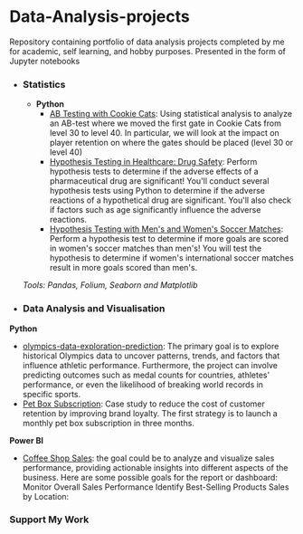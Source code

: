 # Data-Analysis-projects
Repository containing portfolio of data analysis projects completed by me for academic, self learning, and hobby purposes. Presented in the form of Jupyter notebooks

- ### Statistics
	- __Python__
		- [AB Testing with Cookie Cats](https://github.com/luisokech/Data-Analysis-projects/blob/main/AB%20Testing%20with%20Cookie%20Cats.ipynb): Using statistical analysis to analyze an AB-test where we moved the first gate in Cookie Cats from level 30 to level 40. In particular, we will look at the impact on player retention on where the gates should be placed (level 30 or level 40)
		- [Hypothesis Testing in Healthcare: Drug Safety](https://github.com/luisokech/Data-Analysis-projects/blob/main/Hypothesis%20Testing%20in%20Healthcare%20Drug%20Safety.ipynb): Perform hypothesis tests to determine if the adverse effects of a pharmaceutical drug are significant! You'll conduct several hypothesis tests using Python to determine if the adverse reactions of a hypothetical drug are significant. You'll also check if factors such as age significantly influence the adverse reactions.
		- [Hypothesis Testing with Men's and Women's Soccer Matches](https://github.com/luisokech/Data-Analysis-projects/blob/main/Hypothesis%20testng%20with%20men's%20and%20women's%20soccer%20matches.ipynb): Perform a hypothesis test to determine if more goals are scored in women's soccer matches than men's! You will test the hypothesis to determine if women's international soccer matches result in more goals scored than men's.
		
	_Tools: Pandas, Folium, Seaborn and Matplotlib_

- ### Data Analysis and Visualisation
__Python__
- [olympics-data-exploration-prediction](https://github.com/luisokech/Data-Analysis-projects/blob/main/olympics-data-exploration-prediction.ipynb): The primary goal is to explore historical Olympics data to uncover patterns, trends, and factors that influence athletic performance. Furthermore, the project can involve predicting outcomes such as medal counts for countries, athletes' performance, or even the likelihood of breaking world records in specific sports.
- [Pet Box Subscription](https://github.com/luisokech/Data-Analysis-projects/blob/main/Pet%20Box%20Subscription.ipynb): Case study to reduce the cost of customer retention by improving brand loyalty. The first strategy is to launch a monthly pet box subscription in three months.
  
__Power BI__
- [Coffee Shop Sales](https://github.com/luisokech/Power-BI): the goal could be to analyze and visualize sales performance, providing actionable insights into different aspects of the business. Here are some possible goals for the report or dashboard:
  		 Monitor Overall Sales Performance
    		 Identify Best-Selling Products
     		 Sales by Location:
		
### Support My Work
